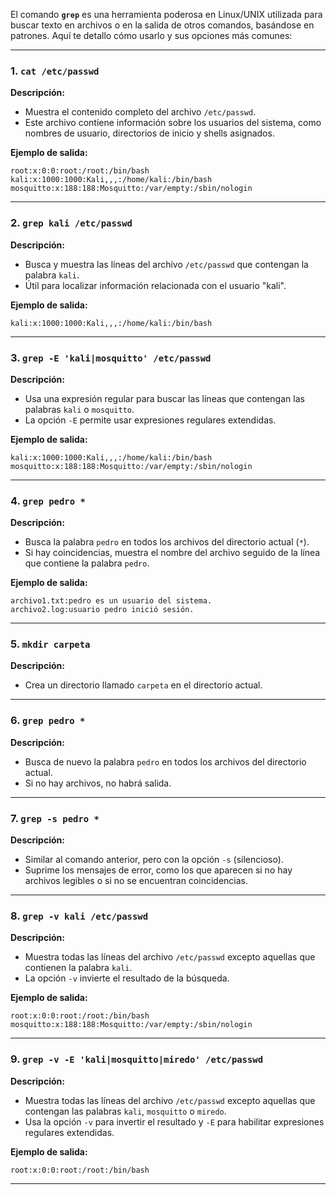 El comando **`grep`** es una herramienta poderosa en Linux/UNIX utilizada para buscar texto en archivos o en la salida de otros comandos, basándose en patrones. Aquí te detallo cómo usarlo y sus opciones más comunes:

---

### 1. `cat /etc/passwd`

**Descripción:**

- Muestra el contenido completo del archivo `/etc/passwd`.
- Este archivo contiene información sobre los usuarios del sistema, como nombres de usuario, directorios de inicio y shells asignados.

**Ejemplo de salida:**

```plaintext
root:x:0:0:root:/root:/bin/bash
kali:x:1000:1000:Kali,,,:/home/kali:/bin/bash
mosquitto:x:188:188:Mosquitto:/var/empty:/sbin/nologin
```

---

### 2. `grep kali /etc/passwd`

**Descripción:**

- Busca y muestra las líneas del archivo `/etc/passwd` que contengan la palabra `kali`.
- Útil para localizar información relacionada con el usuario "kali".

**Ejemplo de salida:**

```plaintext
kali:x:1000:1000:Kali,,,:/home/kali:/bin/bash
```

---

### 3. `grep -E 'kali|mosquitto' /etc/passwd`

**Descripción:**

- Usa una expresión regular para buscar las líneas que contengan las palabras `kali` o `mosquitto`.
- La opción `-E` permite usar expresiones regulares extendidas.

**Ejemplo de salida:**

```plaintext
kali:x:1000:1000:Kali,,,:/home/kali:/bin/bash
mosquitto:x:188:188:Mosquitto:/var/empty:/sbin/nologin
```

---

### 4. `grep pedro *`

**Descripción:**

- Busca la palabra `pedro` en todos los archivos del directorio actual (`*`).
- Si hay coincidencias, muestra el nombre del archivo seguido de la línea que contiene la palabra `pedro`.

**Ejemplo de salida:**

```plaintext
archivo1.txt:pedro es un usuario del sistema.
archivo2.log:usuario pedro inició sesión.
```

---

### 5. `mkdir carpeta`

**Descripción:**

- Crea un directorio llamado `carpeta` en el directorio actual.

---

### 6. `grep pedro *`

**Descripción:**

- Busca de nuevo la palabra `pedro` en todos los archivos del directorio actual.
- Si no hay archivos, no habrá salida.

---

### 7. `grep -s pedro *`

**Descripción:**

- Similar al comando anterior, pero con la opción `-s` (silencioso).
- Suprime los mensajes de error, como los que aparecen si no hay archivos legibles o si no se encuentran coincidencias.

---

### 8. `grep -v kali /etc/passwd`

**Descripción:**

- Muestra todas las líneas del archivo `/etc/passwd` excepto aquellas que contienen la palabra `kali`.
- La opción `-v` invierte el resultado de la búsqueda.

**Ejemplo de salida:**

```plaintext
root:x:0:0:root:/root:/bin/bash
mosquitto:x:188:188:Mosquitto:/var/empty:/sbin/nologin
```

---

### 9. `grep -v -E 'kali|mosquitto|miredo' /etc/passwd`

**Descripción:**

- Muestra todas las líneas del archivo `/etc/passwd` excepto aquellas que contengan las palabras `kali`, `mosquitto` o `miredo`.
- Usa la opción `-v` para invertir el resultado y `-E` para habilitar expresiones regulares extendidas.

**Ejemplo de salida:**

```plaintext
root:x:0:0:root:/root:/bin/bash
```

---
